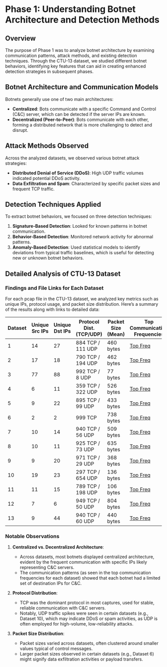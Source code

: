 # Phase 1: Understanding Botnet Architecture and Detection Methods

## Overview
The purpose of Phase 1 was to analyze botnet architecture by examining communication patterns, attack methods, and existing detection techniques. Through the CTU-13 dataset, we studied different botnet behaviors, identifying key features that can aid in creating enhanced detection strategies in subsequent phases.

## Botnet Architecture and Communication Models
Botnets generally use one of two main architectures:
- **Centralized**: Bots communicate with a specific Command and Control (C&C) server, which can be detected if the server IPs are known.
- **Decentralized (Peer-to-Peer)**: Bots communicate with each other, forming a distributed network that is more challenging to detect and disrupt.

## Attack Methods Observed
Across the analyzed datasets, we observed various botnet attack strategies:
- **Distributed Denial of Service (DDoS)**: High UDP traffic volumes indicated potential DDoS activity.
- **Data Exfiltration and Spam**: Characterized by specific packet sizes and frequent TCP traffic.

## Detection Techniques Applied
To extract botnet behaviors, we focused on three detection techniques:
1. **Signature-Based Detection**: Looked for known patterns in botnet communication.
2. **Behavior-Based Detection**: Monitored network activity for abnormal patterns.
3. **Anomaly-Based Detection**: Used statistical models to identify deviations from typical traffic baselines, which is useful for detecting new or unknown botnet behaviors.

## Detailed Analysis of CTU-13 Dataset

### Findings and File Links for Each Dataset
For each pcap file in the CTU-13 dataset, we analyzed key metrics such as unique IPs, protocol usage, and packet size distribution. Here’s a summary of the results along with links to detailed data:

| Dataset | Unique Src IPs | Unique Dst IPs | Protocol Dist. (TCP/UDP) | Packet Size (Mean) | Top Communication Frequencies | C2 Communication Frequencies | UDP Traffic Summary | Packet Size Distribution |
|---------|----------------|----------------|---------------------------|---------------------|-------------------------------|-----------------------------|----------------------|---------------------------|
| 1       | 14            | 27             | 884 TCP / 111 UDP         | 460 bytes          | [Top Freq](processed_data/1/dataset_1_top_communication_freq.csv) | [C2 Freq](processed_data/1/dataset_1_c2_comm_freq.csv) | [UDP Summary](processed_data/1/dataset_1_udp_freq_summary.csv) | [Packet Dist](processed_data/1/dataset_1_packet_size_distribution.png) |
| 2       | 17            | 18             | 790 TCP / 194 UDP         | 462 bytes          | [Top Freq](processed_data/2/dataset_2_top_communication_freq.csv) | [C2 Freq](processed_data/2/dataset_2_c2_comm_freq.csv) | [UDP Summary](processed_data/2/dataset_2_udp_freq_summary.csv) | [Packet Dist](processed_data/2/dataset_2_packet_size_distribution.png) |
| 3       | 77            | 88             | 992 TCP / 8 UDP           | 77 bytes           | [Top Freq](processed_data/3/dataset_3_top_communication_freq.csv) | [C2 Freq](processed_data/3/dataset_3_c2_comm_freq.csv) | [UDP Summary](processed_data/3/dataset_3_udp_freq_summary.csv) | [Packet Dist](processed_data/3/dataset_3_packet_size_distribution.png) |
| 4       | 6             | 11             | 359 TCP / 322 UDP         | 526 bytes          | [Top Freq](processed_data/4/dataset_4_top_communication_freq.csv) | [C2 Freq](processed_data/4/dataset_4_c2_comm_freq.csv) | [UDP Summary](processed_data/4/dataset_4_udp_freq_summary.csv) | [Packet Dist](processed_data/4/dataset_4_packet_size_distribution.png) |
| 5       | 9             | 22             | 895 TCP / 99 UDP          | 433 bytes          | [Top Freq](processed_data/5/dataset_5_top_communication_freq.csv) | [C2 Freq](processed_data/5/dataset_5_c2_comm_freq.csv) | [UDP Summary](processed_data/5/dataset_5_udp_freq_summary.csv) | [Packet Dist](processed_data/5/dataset_5_packet_size_distribution.png) |
| 6       | 2             | 2              | 999 TCP                   | 738 bytes          | [Top Freq](processed_data/6/dataset_6_top_communication_freq.csv) | [C2 Freq](processed_data/6/dataset_6_c2_comm_freq.csv) | N/A                      | [Packet Dist](processed_data/6/dataset_6_packet_size_distribution.png) |
| 7       | 10            | 14             | 940 TCP / 56 UDP          | 509 bytes          | [Top Freq](processed_data/7/dataset_7_top_communication_freq.csv) | [C2 Freq](processed_data/7/dataset_7_c2_comm_freq.csv) | [UDP Summary](processed_data/7/dataset_7_udp_freq_summary.csv) | [Packet Dist](processed_data/7/dataset_7_packet_size_distribution.png) |
| 8       | 10            | 11             | 925 TCP / 73 UDP          | 635 bytes          | [Top Freq](processed_data/8/dataset_8_top_communication_freq.csv) | [C2 Freq](processed_data/8/dataset_8_c2_comm_freq.csv) | [UDP Summary](processed_data/8/dataset_8_udp_freq_summary.csv) | [Packet Dist](processed_data/8/dataset_8_packet_size_distribution.png) |
| 9       | 9             | 20             | 971 TCP / 29 UDP          | 368 bytes          | [Top Freq](processed_data/9/dataset_9_top_communication_freq.csv) | [C2 Freq](processed_data/9/dataset_9_c2_comm_freq.csv) | [UDP Summary](processed_data/9/dataset_9_udp_freq_summary.csv) | [Packet Dist](processed_data/9/dataset_9_packet_size_distribution.png) |
| 10      | 19            | 23             | 297 TCP / 654 UDP         | 136 bytes          | [Top Freq](processed_data/10/dataset_10_top_communication_freq.csv) | [C2 Freq](processed_data/10/dataset_10_c2_comm_freq.csv) | [UDP Summary](processed_data/10/dataset_10_udp_freq_summary.csv) | [Packet Dist](processed_data/10/dataset_10_packet_size_distribution.png) |
| 11      | 11            | 15             | 789 TCP / 198 UDP         | 106 bytes          | [Top Freq](processed_data/11/dataset_11_top_communication_freq.csv) | [C2 Freq](processed_data/11/dataset_11_c2_comm_freq.csv) | [UDP Summary](processed_data/11/dataset_11_udp_freq_summary.csv) | [Packet Dist](processed_data/11/dataset_11_packet_size_distribution.png) |
| 12      | 7             | 6              | 949 TCP / 50 UDP          | 804 bytes          | [Top Freq](processed_data/12/dataset_12_top_communication_freq.csv) | [C2 Freq](processed_data/12/dataset_12_c2_comm_freq.csv) | [UDP Summary](processed_data/12/dataset_12_udp_freq_summary.csv) | [Packet Dist](processed_data/12/dataset_12_packet_size_distribution.png) |
| 13      | 9             | 44             | 940 TCP / 60 UDP          | 440 bytes          | [Top Freq](processed_data/13/dataset_13_top_communication_freq.csv) | [C2 Freq](processed_data/13/dataset_13_c2_comm_freq.csv) | [UDP Summary](processed_data/13/dataset_13_udp_freq_summary.csv) | [Packet Dist](processed_data/13/dataset_13_packet_size_distribution.png) |

### Notable Observations

1. **Centralized vs. Decentralized Architecture**:
   - Across datasets, most botnets displayed centralized architecture, evident by the frequent communication with specific IPs likely representing C&C servers.
   - The communication patterns (as seen in the top communication frequencies for each dataset) showed that each botnet had a limited set of destination IPs for C&C.

2. **Protocol Distribution**:
   - TCP was the dominant protocol in most captures, used for stable, reliable communication with C&C servers.
   - Notably, UDP traffic spikes were seen in certain datasets (e.g., Dataset 10), which may indicate DDoS or spam activities, as UDP is often employed for high-volume, low-reliability attacks.

3. **Packet Size Distribution**:
   - Packet sizes varied across datasets, often clustered around smaller values typical of control messages.
   - Larger packet sizes observed in certain datasets (e.g., Dataset 6) might signify data exfiltration activities or payload transfers.
